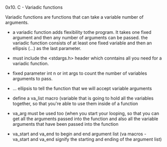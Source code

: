 0x10. C - Variadic functions

Variadic functions are functions that can take a variable number of 
arguments.
- a variadic function adds flexibility tothe program. It takes one fixed 
argument and then any number of arguments can be passed. 
the variadic function consists of at least one fixed variable and 
then an ellipsis (...) as the last parameter.

- must include the <stdargs.h> header which conntains all you need for 
a variadic function.
- fixed parameter int n or int args to count the number of variables 
arguments to pass.
- ... ellipsis to tell the function that we will accept variable arguments
- define a va_list macro (variable that is going to hold all the 
variables together, so that you're able to use them inside of a function
- va_arg must be used too (when you start your looping, so that you can 
get all the arguments passed into the function and also all the 
variable arguments that have been passed into the function
- va_start and va_end to begin and end argument list 
(va macros - va_start and va_end signify the starting and ending of the 
 argument list)
